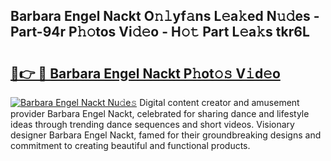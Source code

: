## Barbara Engel Nackt O𝚗𝚕yf𝚊ns L𝚎a𝚔ed N𝚞𝚍es - Part-94r P𝚑𝚘tos Vi𝚍𝚎o - H𝚘𝚝 Part L𝚎a𝚔s tkr6L

# <h2><a href="http://kf1kx3.oniu.top/?m=Barbara+Engel+Nackt">🔗👉 🔴 Barbara Engel Nackt P𝚑ot𝚘𝚜 V𝚒d𝚎o</a></h2>

[![Barbara Engel Nackt Nu𝚍e𝚜](https://i.imgur.com/0qMVB7G.gif)](http://kf1kx3.oniu.top/?m=Barbara+Engel+Nackt)
Digital content creator and amusement provider Barbara Engel Nackt, celebrated for sharing dance and lifestyle ideas through trending dance sequences and short videos. Visionary designer Barbara Engel Nackt, famed for their groundbreaking designs and commitment to creating beautiful and functional products.  
